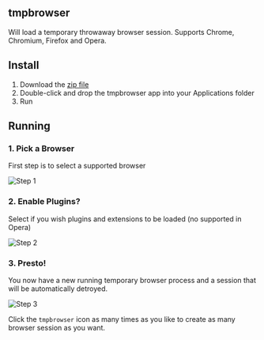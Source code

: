 ## tmpbrowser

Will load a temporary throwaway browser session. Supports Chrome,
Chromium, Firefox and Opera.

## Install

 1. Download the [zip
    file](https://github.com/nikcub/tmpbrowser/blob/master/dist/tmpbrowser.zip?raw=true)
 1. Double-click and drop the tmpbrowser app into your Applications folder
 1. Run

## Running

### 1. Pick a Browser

First step is to select a supported browser

![Step 1](http://i.imgur.com/Xq6eirw.png)

### 2. Enable Plugins?

Select if you wish plugins and extensions to be loaded (no supported in
Opera)

![Step 2](http://i.imgur.com/rT51Plb.png)

### 3. Presto!

You now have a new running temporary browser process and a session that
will be automatically detroyed. 

![Step 3](http://i.imgur.com/scBndLH.png)

Click the `tmpbrowser` icon as many times as you like to create as many
browser session as you want.
